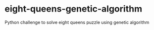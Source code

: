 # eight-queens-genetic-algorithm
Python challenge to solve eight queens puzzle using genetic algorithm
